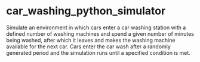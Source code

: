 # car_washing_python_simulator
Simulate an environment in which cars enter a car washing station with a defined number of washing machines and spend a given number of minutes being washed, 
after which it leaves and makes the washing machine available for the next car. Cars enter the car wash after a randomly generated period and the simulation 
runs until a specified condition is met. 
